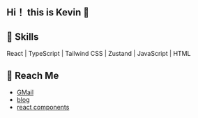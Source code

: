 ## Hi！ this is Kevin 👋

## 🔧 Skills

React | TypeScript | Tailwind CSS | Zustand | JavaScript | HTML

## 💬 Reach Me

- [ GMail](mailto:huanwendu@gmail.com)
- [ blog](https://kevin-blog-beta.vercel.app)
- [ react components](https://react-conponent-wm6t.vercel.app)

<!-- 23344 111 -->
<!--
**kevin-dhw/kevin-dhw** is a ✨ _special_ ✨ repository because its `README.md` (this file) appears on your GitHub profile.

Here are some ideas to get you started:

- 🔭 I’m currently working on ... .....1233666777
- 🌱 I’m currently learning ...
- 👯 I’m looking to collaborate on ...
- 🤔 I’m looking for help with ...
- 💬 Ask me about ...r
- 📫 How to reach me: ...
- 😄 Pronouns: ...
- ⚡ Fun fact: ...
-->
